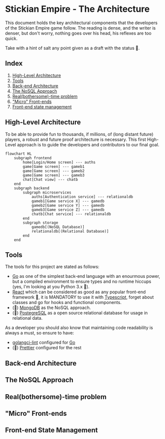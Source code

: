 # Stickian Empire - The Architecture

This document holds the key architectural components that the developers of the Stickian Empire game follow. The reading is dense, and the writer is denser, but don't worry, nothing goes over his head, his reflexes are too quick.

Take with a hint of salt any point given as a draft with the status :page_facing_up:.

## Index

1. [High-Level Architecture](#high-level-architecture)
2. [Tools](#tools)
3. [Back-end Architecture](#back-end-architecture)
4. [The NoSQL Approach](#the-nosql-approach)
5. [Real(bothersome)-time problem](#realbothersome-time-problem)
6. ["Micro" Front-ends](#micro-front-ends)
7. [Front-end state management](#front-end-state-management)

## High-Level Architecture

To be able to provide fun to thousands, if millions, of (long distant future) players, a robust and future proof architecture is necessary. This first High-Level approach is to guide the developers and contributors to our final goal.

```mermaid
flowchart HL
    subgraph frontend
        home[Login/Home screen] --- auths
        game[Game screen] --- gameb1
        game[Game screen] --- gameb2
        game[Game screen] --- gameb3
        chat[Chat view] --- chatb
    end
    subgraph backend
        subgraph microservices
            auths[Authentication service] --- relationaldb
            gameb1[Game service X] --- gamedb
            gameb2[Game service Y] --- gamedb
            gameb3[Game service Z] --- gamedb
            chatb[Chat service] --- relationaldb
        end
        subgraph storage
            gamedb[(NoSQL Database)]
            relationaldb[(Relational Database)]
        end
    end
```

## Tools

The tools for this project are stated as follows:

- [Go](https://go.dev/) as one of the simplest back-end language with an enourmous power, but a compiled environment to ensure types and no runtime hiccups (yes, I'm looking at you Python 3.x :eyes:).
- [React](https://reactjs.org/) which can be considered as good as any popular front-end framework :poop:, it is MANDATORY to use it with [Typescript](https://www.typescriptlang.org/), forget about classes and go for hooks and functional components.
- (:page_facing_up:) [MongoDB](https://www.mongodb.com/) as the NoSQL approach.
- (:page_facing_up:) [PostegreSQL](https://www.postgresql.org/) as a open source relational database for usage in relational data.

As a developer you should also know that maintaining code readability is always a must, so ensure to have:

- [golangci-lint](https://github.com/golangci/golangci-lint) configured for [Go](https://go.dev/)
- (:page_facing_up:) [Prettier](https://prettier.io/) configured for the rest

## Back-end Architecture

## The NoSQL Approach

## Real(bothersome)-time problem

## "Micro" Front-ends

## Front-end State Management
